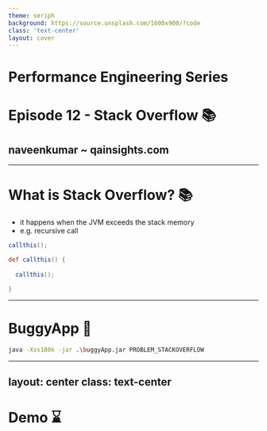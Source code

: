 ```yaml
---
theme: seriph
background: https://source.unsplash.com/1600x900/?code
class: 'text-center'
layout: cover
---
```


# Performance Engineering Series
# Episode 12 - Stack Overflow 📚
## naveenkumar ~ qainsights.com

---

# What is Stack Overflow? 📚

- it happens when the JVM exceeds the stack memory
- e.g. recursive call

```groovy
callthis();

def callthis() {
		
  callthis();

}
```

--- 

# BuggyApp 🐛 

```bash
java -Xss180k -jar .\buggyApp.jar PROBLEM_STACKOVERFLOW
```

---
layout: center
class: text-center
---

# Demo ⌛


